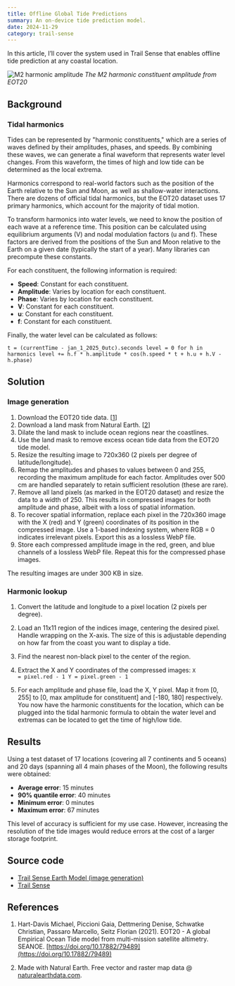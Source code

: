 ```yaml
---
title: Offline Global Tide Predictions
summary: An on-device tide prediction model.
date: 2024-11-29
category: trail-sense
---
```


In this article, I’ll cover the system used in Trail Sense that enables offline tide prediction at any coastal location.

![M2 harmonic amplitude](/assets/images/research/global-tides-m2.webp)
*The M2 harmonic constituent amplitude from EOT20*

## Background

### Tidal harmonics
Tides can be represented by "harmonic constituents," which are a series of waves defined by their amplitudes, phases, and speeds. By combining these waves, we can generate a final waveform that represents water level changes. From this waveform, the times of high and low tide can be determined as the local extrema.

Harmonics correspond to real-world factors such as the position of the Earth relative to the Sun and Moon, as well as shallow-water interactions. There are dozens of official tidal harmonics, but the EOT20 dataset uses 17 primary harmonics, which account for the majority of tidal motion.

To transform harmonics into water levels, we need to know the position of each wave at a reference time. This position can be calculated using equilibrium arguments (V) and nodal modulation factors (u and f). These factors are derived from the positions of the Sun and Moon relative to the Earth on a given date (typically the start of a year). Many libraries can precompute these constants.

For each constituent, the following information is required:

- **Speed**: Constant for each constituent.
- **Amplitude**: Varies by location for each constituent.
- **Phase**: Varies by location for each constituent.
- **V**: Constant for each constituent.
- **u**: Constant for each constituent.
- **f**: Constant for each constituent.

Finally, the water level can be calculated as follows:

<code>t = (currentTime - jan_1_2025_0utc).seconds
level = 0
for h in harmonics
  level += h.f * h.amplitude * cos(h.speed * t + h.u + h.V - h.phase)</code>

## Solution

### Image generation
1. Download the EOT20 tide data. [[1](https://doi.org/10.17882/79489)]  
2. Download a land mask from Natural Earth. [[2](https://www.naturalearthdata.com/)]  
3. Dilate the land mask to include ocean regions near the coastlines.  
4. Use the land mask to remove excess ocean tide data from the EOT20 tide model.  
5. Resize the resulting image to 720x360 (2 pixels per degree of latitude/longitude).  
6. Remap the amplitudes and phases to values between 0 and 255, recording the maximum amplitude for each factor. Amplitudes over 500 cm are handled separately to retain sufficient resolution (these are rare).  
7. Remove all land pixels (as marked in the EOT20 dataset) and resize the data to a width of 250. This results in compressed images for both amplitude and phase, albeit with a loss of spatial information.  
8. To recover spatial information, replace each pixel in the 720x360 image with the X (red) and Y (green) coordinates of its position in the compressed image. Use a 1-based indexing system, where RGB = 0 indicates irrelevant pixels. Export this as a lossless WebP file.  
9. Store each compressed amplitude image in the red, green, and blue channels of a lossless WebP file. Repeat this for the compressed phase images.  

The resulting images are under 300 KB in size.

### Harmonic lookup
1. Convert the latitude and longitude to a pixel location (2 pixels per degree).  
2. Load an 11x11 region of the indices image, centering the desired pixel. Handle wrapping on the X-axis. The size of this is adjustable depending on how far from the coast you want to display a tide.  
3. Find the nearest non-black pixel to the center of the region.  
4. Extract the X and Y coordinates of the compressed images:
<code>X = pixel.red - 1
Y = pixel.green - 1</code>

5. For each amplitude and phase file, load the X, Y pixel. Map it from [0, 255] to [0, max amplitude for constituent] and [-180, 180] respectively. You now have the harmonic constituents for the location, which can be plugged into the tidal harmonic formula to obtain the water level and extremas can be located to get the time of high/low tide.

## Results
Using a test dataset of 17 locations (covering all 7 continents and 5 oceans) and 20 days (spanning all 4 main phases of the Moon), the following results were obtained:

- **Average error**: 15 minutes  
- **90% quantile error**: 40 minutes  
- **Minimum error**: 0 minutes  
- **Maximum error**: 67 minutes  

This level of accuracy is sufficient for my use case. However, increasing the resolution of the tide images would reduce errors at the cost of a larger storage footprint.

## Source code
- [Trail Sense Earth Model (image generation)](https://github.com/kylecorry31/Trail-Sense-Earth-Model)
- [Trail Sense](https://github.com/kylecorry31/Trail-Sense)

## References
1. Hart-Davis Michael, Piccioni Gaia, Dettmering Denise, Schwatke Christian, Passaro Marcello, Seitz Florian (2021). EOT20 - A global Empirical Ocean Tide model from multi-mission satellite altimetry. SEANOE. [https://doi.org/10.17882/79489](https://doi.org/10.17882/79489)

2. Made with Natural Earth. Free vector and raster map data @ [naturalearthdata.com](https://www.naturalearthdata.com/).